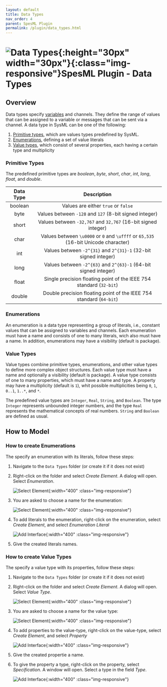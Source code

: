 ```yaml
---
layout: default
title: Data Types
nav_order: 4
parent: SpesML Plugin
permalink: /plugin/data_types.html
---
```


# ![Data Types ](/images/data_types/DataTypes.png){:height="30px" width="30px"}{:class="img-responsive"}SpesML Plugin - Data Types

## Overview

Data types specify [variables](/concepts/modeling_framework.html/) and channels. 
They define the range of values that can be assigned to a variable or messages that can be sent via a channel.
A data type in SysML can be one of the following:

1. [Primitive types](#primitive-types), which are values types predefined by SysML.
2. [Enumerations](#enumerations), defining a set of value literals 
3. [Value types](#value-types), which consist of several properties, each having a certain type and multiplicity

### Primitive Types

The predefined primitive types are *boolean*, *byte*, *short*, *char*, *int*, *long*, *float*, and *double*.

| Data Type | Description |
| :------: | :--------------: |
| boolean | Values are either `true` or `false` | 
| byte | Values between `-128` and `127` (8-bit signed integer) | 
| short | Values between `-32,767` and `32,767` (16-bit signed integer) | 
| char | Values between `\u0000` or `0` and `\uffff` or `65,535` (16-bit Unicode character) |
| int | Values between `-2^{31}` and `2^{31}-1` (32-bit signed integer) |
| long | Values between `-2^{63}` and `2^{63}-1` (64-bit signed integer) |
| float | Single precision floating point of the IEEE 754 standard (`32-bit`) |
| double | Double precision floating point of the IEEE 754 standard (`64-bit`) |

### Enumerations

An enumeration is a data type representing a group of literals, i.e., constant values that can be assigned to variables and channels.
Each enumeration must have a name and consists of one to many literals, wich also must have a name. 
In addition, enumerations may have a visibility (default is package). 

### Value Types

Value types combine primitive types, enumerations, and other value types to define more complex object structures. 
Each value type must have a name and optionally a visibility (default is package). A value type consists of one to many properties, which must have a name and type. 
A property may have a multiplicity (default is `1`), whit possible multiplicities being `0`, `1`, `0..1`, `1..*`, and `*`. 

The predefined value types are `Integer`, `Real`, `String`, and `Boolean`. 
The type `Integer` represents unbounded integer numbers, and the type `Real` represents the mathematical concepts of real numbers. 
`String` and `Boolean` are defined as usual.  

## How to Model

### How to create Enumerations

The specify an enumeration with its literals, follow these steps:

1. Navigate to the `Data Types` folder (or create it if it does not exist)

2. Right-click on the folder and select *Create Element*. A dialog will open. Select *Enumeration*.

      ![Select Element](/images/data_types/create_enum_select.png){:width="400" :class="img-responsive"}
	  
3. You are asked to choose a name for the enumeration:

      ![Select Element](/images/data_types/create_enum_name.png){:width="400" :class="img-responsive"}
	  
4. To add literals to the enumeration, right-click on the enumeration, select *Create Element*, and select *Enumeration Literal* 

      ![Add Interface](/images/data_types/create_enum_literal_select.png){:width="400" :class="img-responsive"} 
	  
5. Give the created literals names.

### How to create Value Types

The specify a value type with its properties, follow these steps:

1. Navigate to the `Data Types` folder (or create it if it does not exist)

2. Right-click on the folder and select *Create Element*. A dialog will open. Select *Value Type*.

      ![Select Element](/images/data_types/create_value-type_select.png){:width="400" :class="img-responsive"}
	  
3. You are asked to choose a name for the value type:

      ![Select Element](/images/data_types/create_value-type_name.png){:width="400" :class="img-responsive"}
	  
4. To add properties to the value-type, right-click on the value-type, select *Create Element*, and select *Property* 

      ![Add Interface](/images/data_types/create_property_select.png){:width="400" :class="img-responsive"} 
	  
5. Give the created propertie a name.


6. To give the property a type, right-click on the property, select *Specification*. A window will open. Select a type in the field *Type*.

      ![Add Interface](/images/data_types/select_property_type.png){:width="400" :class="img-responsive"} 

